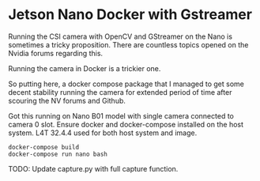 Jetson Nano Docker with Gstreamer
=================================

Running the CSI camera with OpenCV and GStreamer on the Nano is sometimes a tricky proposition. 
There are countless topics opened on the Nvidia forums regarding this. 

Running the camera in Docker is a trickier one. 

So putting here, a docker compose package that I managed to get some decent stability 
running the camera for extended period of time after scouring the NV forums and Github.

Got this running on Nano B01 model with single camera connected to camera 0 slot. 
Ensure docker and docker-compose installed on the host system.
L4T 32.4.4 used for both host system and image. 

```
docker-compose build
docker-compose run nano bash
```

TODO: Update capture.py with full capture function. 
